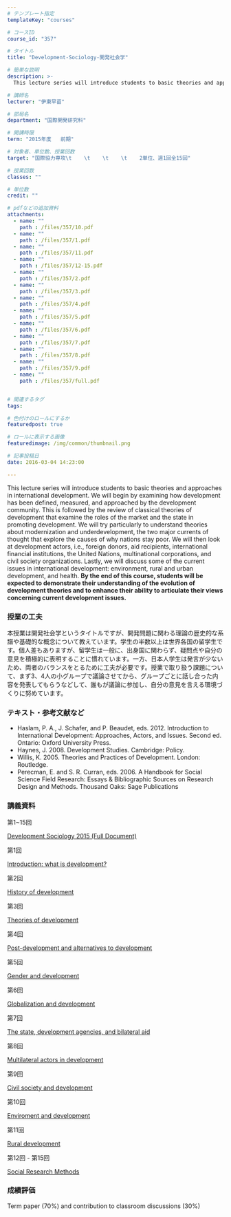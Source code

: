 ```yaml
---
# テンプレート指定
templateKey: "courses"

# コースID
course_id: "357"

# タイトル
title: "Development-Sociology-開発社会学"

# 簡単な説明
description: >-
  This lecture series will introduce students to basic theories and approaches in international develo...

# 講師名
lecturer: "伊東早苗"

# 部局名
department: "国際開発研究科"

# 開講時限
term: "2015年度	前期"

# 対象者、単位数、授業回数
target: "国際協力専攻\t    \t    \t    \t    2単位、週1回全15回"

# 授業回数
classes: ""

# 単位数
credit: ""

# pdfなどの追加資料
attachments: 
  - name: "" 
    path : /files/357/10.pdf
  - name: "" 
    path : /files/357/1.pdf
  - name: "" 
    path : /files/357/11.pdf
  - name: "" 
    path : /files/357/12-15.pdf
  - name: "" 
    path : /files/357/2.pdf
  - name: "" 
    path : /files/357/3.pdf
  - name: "" 
    path : /files/357/4.pdf
  - name: "" 
    path : /files/357/5.pdf
  - name: "" 
    path : /files/357/6.pdf
  - name: "" 
    path : /files/357/7.pdf
  - name: "" 
    path : /files/357/8.pdf
  - name: "" 
    path : /files/357/9.pdf
  - name: "" 
    path : /files/357/full.pdf


# 関連するタグ
tags:

# 色付けのロールにするか
featuredpost: true

# ロールに表示する画像
featuredimage: /img/common/thumbnail.png

# 記事投稿日
date: 2016-03-04 14:23:00

---
```

This lecture series will introduce students to basic theories and approaches in international development. We will begin by examining how development has been defined, measured, and approached by the development community. This is followed by the review of classical theories of development that examine the roles of the market and the state in promoting development. We will try particularly to understand theories about modernization and underdevelopment, the two major currents of thought that explore the causes of why nations stay poor. We will then look at development actors, i.e., foreign donors, aid recipients, international financial institutions, the United Nations, multinational corporations, and civil society organizations. Lastly, we will discuss some of the current issues in international development: environment, rural and urban development, and health. **By the end of this course, students will be expected to demonstrate their understanding of the evolution of development theories and to enhance their ability to articulate their views concerning current development issues.**
### 授業の工夫

本授業は開発社会学というタイトルですが、開発問題に関わる理論の歴史的な系譜や基礎的な概念について教えています。学生の半数以上は世界各国の留学生です。個人差もありますが、留学生は一般に、出身国に関わらず、疑問点や自分の意見を積極的に表明することに慣れています。一方、日本人学生は発言が少ないため、両者のバランスをとるために工夫が必要です。授業で取り扱う課題について、まず3、4人の小グループで議論させてから、グループごとに話し合った内容を発表してもらうなどして、誰もが議論に参加し、自分の意見を言える環境づくりに努めています。

### テキスト・参考文献など 

  * Haslam, P. A., J. Schafer, and P. Beaudet, eds. 2012. Introduction to International Development: Approaches, Actors, and Issues. Second ed. Ontario: Oxford University Press. 
  * Haynes, J. 2008. Development Studies. Cambridge: Policy.
  * Willis, K. 2005. Theories and Practices of Development. London: Routledge.
  * Perecman, E. and S. R. Curran, eds. 2006. A Handbook for Social Science Field Research: Essays & Bibliographic Sources on Research Design and Methods. Thousand Oaks: Sage Publications

### 講義資料

第1~15回


[Development Sociology 2015 (Full Document)](/files/357/full.pdf) 

第1回


[Introduction: what is development?](/files/357/1.pdf) 

第2回


[History of development](/files/357/2.pdf) 

第3回


[Theories of development](/files/357/3.pdf) 

第4回


[Post-development and alternatives to development](/files/357/4.pdf) 

第5回


[Gender and development](/files/357/5.pdf) 

第6回


[Globalization and development](/files/357/6.pdf) 

第7回


[The state, development agencies, and bilateral aid](/files/357/7.pdf) 

第8回


[Multilateral actors in development](/files/357/8.pdf) 

第9回


[Civil society and development](/files/357/9.pdf) 

第10回


[Enviroment and development](/files/357/10.pdf) 

第11回


[Rural development](/files/357/11.pdf) 

第12回 - 第15回


[Social Research Methods](/files/357/12-15.pdf) 

### 成績評価

Term paper (70%) and contribution to classroom discussions (30%)

